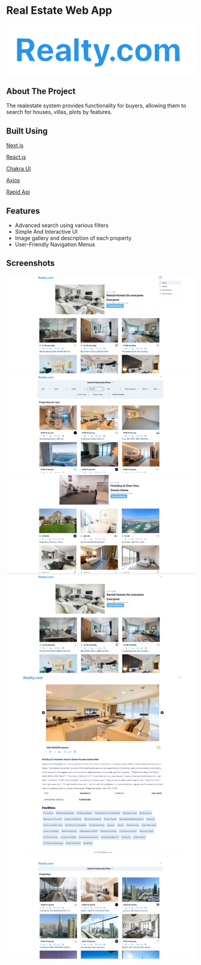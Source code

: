 
# Real Estate Web App




![Logo](assets/readme/EstateLogo.png)


## About The Project
The  realestate  system  provides  functionality  for  buyers,  allowing them to search  for houses, villas, plots by  features.
## Built Using
[Next.js](https://nextjs.org/)

[React.js](https://reactjs.org/)

[Chakra UI](https://chakra-ui.com/guides/with-nextjs)

[Axios](https://axios-http.com/)

[Rapid Api](https://rapidapi.com/)
## Features

- Advanced search using various filters
- Simple And Interactive UI
- Image gallery and description of each property
- User-Friendly Navigation Menus


## Screenshots

![App Screenshot](assets/readme/SS1.png)
![App Screenshot](assets/readme/SS2.png)
![App Screenshot](assets/readme/SS3.png)
![App Screenshot](assets/readme/SS4.png)
![App Screenshot](assets/readme/SS5.png)
![App Screenshot](assets/readme/SS6.png)

